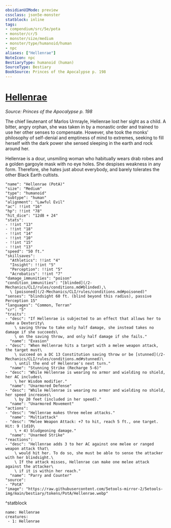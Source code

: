 ```yaml
---
obsidianUIMode: preview
cssclass: json5e-monster
statblock: inline
tags:
- compendium/src/5e/pota
- monster/cr/5
- monster/size/medium
- monster/type/humanoid/human
- npc
aliases: ["Hellenrae"]
NoteIcon: npc
BestiaryType: humanoid (human)
SourceType: Bestiary
BookSource: Princes of the Apocalypse p. 198
---
```

# [Hellenrae](2-Mechanics/CLI/bestiary/npc/hellenrae-pota.md)
*Source: Princes of the Apocalypse p. 198*  

The chief lieutenant of Marlos Urnrayle, Hellenrae lost her sight as a child. A bitter, angry orphan, she was taken in by a monastic order and trained to use her other senses to compensate. However, she took the monks' philosophy of self-denial and emptiness of mind to extremes, seeking to fill herself with the dark power she sensed sleeping in the earth and rock around her.

Hellenrae is a dour, unsmiling woman who habitually wears drab robes and a golden gargoyle mask with no eye holes. She despises weakness in any form. Therefore, she hates just about everybody, and barely tolerates the other Black Earth cultists.

```statblock
"name": "Hellenrae (PotA)"
"size": "Medium"
"type": "humanoid"
"subtype": "human"
"alignment": "Lawful Evil"
"ac": !!int "16"
"hp": !!int "78"
"hit_dice": "12d8 + 24"
"stats":
- !!int "13"
- !!int "18"
- !!int "14"
- !!int "10"
- !!int "15"
- !!int "13"
"speed": "50 ft."
"skillsaves":
  "Athletics": !!int "4"
  "Insight": !!int "5"
  "Perception": !!int "5"
  "Acrobatics": !!int "7"
"damage_immunities": "poison"
"condition_immunities": "[blinded](/2-Mechanics/CLI/rules/conditions.md#blinded),\
  \ [poisoned](/2-Mechanics/CLI/rules/conditions.md#poisoned)"
"senses": "blindsight 60 ft. (blind beyond this radius), passive Perception 15"
"languages": "Common, Terran"
"cr": "5"
"traits":
- "desc": "If Hellenrae is subjected to an effect that allows her to make a Dexterity\
    \ saving throw to take only half damage, she instead takes no damage if she succeeds\
    \ on the saving throw, and only half damage if she fails."
  "name": "Evasion"
- "desc": "When Hellenrae hits a target with a melee weapon attack, the target must\
    \ succeed on a DC 13 Constitution saving throw or be [stunned](/2-Mechanics/CLI/rules/conditions.md#stunned)\
    \ until the end of Hellenrae's next turn."
  "name": "Stunning Strike (Recharge 5-6)"
- "desc": "While Hellenrae is wearing no armor and wielding no shield, her AC includes\
    \ her Wisdom modifier."
  "name": "Unarmored Defense"
- "desc": "While Hellenrae is wearing no armor and wielding no shield, her speed increases\
    \ by 20 feet (included in her speed)."
  "name": "Unarmored Movement"
"actions":
- "desc": "Hellenrae makes three melee attacks."
  "name": "Multiattack"
- "desc": "Melee Weapon Attack: +7 to hit, reach 5 ft., one target. Hit: 9 (1d10\
    \ + 4) bludgeoning damage."
  "name": "Unarmed Strike"
"reactions":
- "desc": "Hellenrae adds 3 to her AC against one melee or ranged weapon attack that\
    \ would hit her. To do so, she must be able to sense the attacker with her blindsight.\
    \ If the attack misses, Hellenrae can make one melee attack against the attacker\
    \ if it is within her reach."
  "name": "Parry and Counter"
"source":
- "PotA"
"image": "https://raw.githubusercontent.com/5etools-mirror-2/5etools-img/main/bestiary/tokens/PotA/Hellenrae.webp"
```
^statblock

```encounter-table
name: Hellenrae
creatures:
 - 1: Hellenrae
```